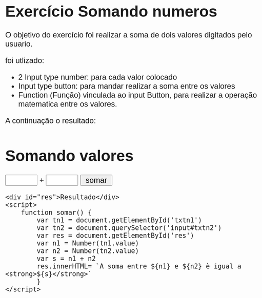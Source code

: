 # Exercício Somando numeros

O objetivo do exercício foi realizar a soma de dois valores digitados pelo usuario.

foi utlizado:

- 2 Input type number: para cada valor colocado
- Input type button: para mandar realizar a soma entre os valores
- Function (Função) vinculada ao input Button, para realizar a operação matematica entre os valores.

A continuação o resultado:

<!DOCTYPE html>
<html lang="pt-br">
<head>
    <meta charset="UTF-8">
    <meta http-equiv="X-UA-Compatible" content="IE=edge">
    <meta name="viewport" content="width=device-width, initial-scale=1.0">
    <title>Somando numeros</title>
    <style>
        body {
            font: 18pt arial;
        }
        input{
            font: normal 18pt arial;
            width: 100px;
        }
        div#res {
            margin-top: 20px;
        }
    </style>
</head>
<body>
   <h1>Somando valores</h1>
    <input type="number" name="txtn1" id="txtn1"> +
    <input type="number" name="txtn2" id="txtn2">
    <input type="button" value="somar" onclick="somar()">

    <div id="res">Resultado</div>
    <script>
        function somar() {
            var tn1 = document.getElementById('txtn1')
            var tn2 = document.querySelector('input#txtn2')
            var res = document.getElementById('res')
            var n1 = Number(tn1.value)
            var n2 = Number(tn2.value)
            var s = n1 + n2
            res.innerHTML= `A soma entre ${n1} e ${n2} è igual a <strong>${s}</strong>`
            }
    </script>
</body>
</html>